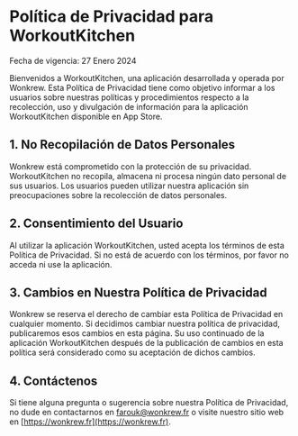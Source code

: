 # Política de Privacidad para WorkoutKitchen

Fecha de vigencia: 27 Enero 2024

Bienvenidos a WorkoutKitchen, una aplicación desarrollada y operada por Wonkrew. Esta Política de Privacidad tiene como objetivo informar a los usuarios sobre nuestras políticas y procedimientos respecto a la recolección, uso y divulgación de información para la aplicación WorkoutKitchen disponible en App Store.

## 1. No Recopilación de Datos Personales

Wonkrew está comprometido con la protección de su privacidad. WorkoutKitchen no recopila, almacena ni procesa ningún dato personal de sus usuarios. Los usuarios pueden utilizar nuestra aplicación sin preocupaciones sobre la recolección de datos personales.

## 2. Consentimiento del Usuario

Al utilizar la aplicación WorkoutKitchen, usted acepta los términos de esta Política de Privacidad. Si no está de acuerdo con los términos, por favor no acceda ni use la aplicación.

## 3. Cambios en Nuestra Política de Privacidad

Wonkrew se reserva el derecho de cambiar esta Política de Privacidad en cualquier momento. Si decidimos cambiar nuestra política de privacidad, publicaremos esos cambios en esta página. Su uso continuado de la aplicación WorkoutKitchen después de la publicación de cambios en esta política será considerado como su aceptación de dichos cambios.

## 4. Contáctenos

Si tiene alguna pregunta o sugerencia sobre nuestra Política de Privacidad, no dude en contactarnos en [farouk@wonkrew.fr](mailto:farouk@wonkrew.fr) o visite nuestro sitio web en [https://wonkrew.fr](https://wonkrew.fr).
